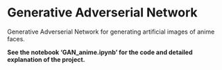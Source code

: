 # Generative Adverserial Network

Generative Adverserial Network for generating artificial images of anime faces.

**See the notebook ‘GAN_anime.ipynb’ for the code and detailed explanation of the project.**

